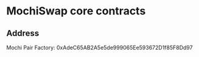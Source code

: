 # MochiSwap core contracts

## Address

Mochi Pair Factory: 0xAdeC65AB2A5e5de999065Ee593672D1f85F8Dd97
